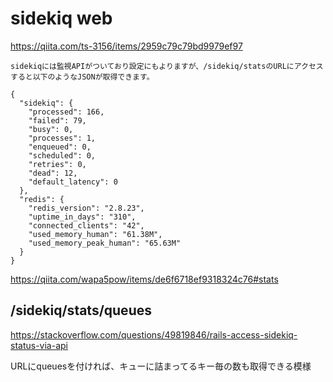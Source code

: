 # sidekiq web
https://qiita.com/ts-3156/items/2959c79c79bd9979ef97

```
sidekiqには監視APIがついており設定にもよりますが、/sidekiq/statsのURLにアクセスすると以下のようなJSONが取得できます。

{
  "sidekiq": {
    "processed": 166,
    "failed": 79,
    "busy": 0,
    "processes": 1,
    "enqueued": 0,
    "scheduled": 0,
    "retries": 0,
    "dead": 12,
    "default_latency": 0
  },
  "redis": {
    "redis_version": "2.8.23",
    "uptime_in_days": "310",
    "connected_clients": "42",
    "used_memory_human": "61.38M",
    "used_memory_peak_human": "65.63M"
  }
}
```
https://qiita.com/wapa5pow/items/de6f6718ef9318324c76#stats

## /sidekiq/stats/queues
https://stackoverflow.com/questions/49819846/rails-access-sidekiq-status-via-api

URLにqueuesを付ければ、キューに詰まってるキー毎の数も取得できる模様